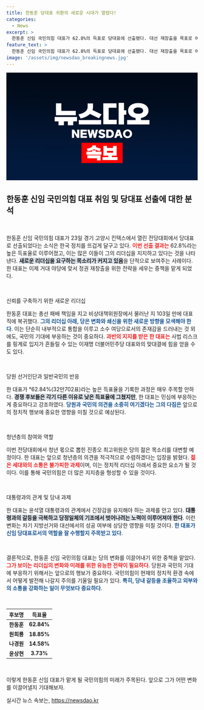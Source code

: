 ```yaml
---
title: 한동훈 당대표 귀환의 새로운 시대가 열렸다!
categories:
  - News
excerpt: >
  한동훈 신임 국민의힘 대표가 62.8%의 득표로 당대표에 선출됐다. 대선 재창출을 목표로 여권 지지층의 기대를 모은 그는 대통령과의 갈등 극복과 쇄신 과제를 안고 있다. 새로운 리더십이 국민의힘을 어떻게 변화시킬지 주목된다!
feature_text: >
  한동훈 신임 국민의힘 대표가 62.8%의 득표로 당대표에 선출됐다. 대선 재창출을 목표로 여권 지지층의 기대를 모은 그는 대통령과의 갈등 극복과 쇄신 과제를 안고 있다. 새로운 리더십이 국민의힘을 어떻게 변화시킬지 주목된다!
image: '/assets/img/newsdao_breakingnews.jpg'
---
```


<p><img src="/assets/img/newsdao_breakingnews.jpg" alt="koreaapp 속보" /></p>

<h2 data-ke-size="size26">한동훈 신임 국민의힘 대표 취임 및 당대표 선출에 대한 분석</h2>

<p data-ke-size="size16">&nbsp;</p>

<p>한동훈 신임 국민의힘 대표가 23일 경기 고양시 킨텍스에서 열린 전당대회에서 당대표로 선출되었다는 소식은 한국 정치를 뜨겁게 달구고 있다. <b><span style="color: #ee2323;">이번 선출 결과는</span></b> 62.8%라는 높은 득표율로 이루어졌고, 이는 많은 이들이 그의 리더십을 지지하고 있다는 것을 나타낸다. <b><span style="background-color: #21538527;">새로운 리더십을 요구하는 목소리가 커지고 있음</span></b>을 단적으로 보여주는 사례이다. 한 대표는 이제 거대 야당에 맞서 정권 재창출을 위한 전략을 세우는 중책을 맡게 되었다.</p>

<p data-ke-size="size16">&nbsp;</p>

<p>신뢰를 구축하기 위한 새로운 리더십</p>

<p>한동훈 대표는 총선 패배 책임을 지고 비상대책위원장에서 물러난 지 103일 만에 대표직에 복귀했다. <b><span style="color: #1a5490;">그의 리더십 아래, 당은 변화와 쇄신을 위한 새로운 방향을 모색해야 한다</span></b>. 이는 단순히 내부적으로 통합을 이루고 소수 여당으로서의 존재감을 드러내는 것 외에도, 국민의 기대에 부응하는 것이 중요하다. <b><span style="color: #ee2323;">과반의 지지를 받은 한 대표는</span></b> 사법 리스크를 핑계로 입지가 흔들릴 수 있는 이재명 더불어민주당 대표와의 맞대결에 힘을 얻을 수도 있다. </p>

<p data-ke-size="size16">&nbsp;</p>

<p>당원 선거인단과 일반국민의 반응</p>

<p>한 대표가 °62.84%(32만702표)라는 높은 득표율을 기록한 과정은 매우 주목할 만하다. <b><span style="background-color: #21538527;">경쟁 후보들은 각기 다른 이유로 낮은 득표율에 그쳤지만</span></b>, 한 대표는 민심에 부응하는 게 중요하다고 강조하였다. <b><span style="color: #1a5490;">당원과 국민의 의견을 소중히 여기겠다는 그의 다짐은</span></b> 앞으로의 정치적 행보에 중요한 영향을 미칠 것으로 예상된다.</p>

<p data-ke-size="size16">&nbsp;</p>

<p>청년층의 참여와 역할</p>

<p>이번 전당대회에서 청년 몫으로 뽑힌 진종오 최고위원은 당의 젊은 목소리를 대변할 예정이다. 한 대표는 앞으로 청년층의 의견을 적극적으로 수렴하겠다는 입장을 밝혔다. <b><span style="color: #ee2323;">젊은 세대와의 소통은 불가피한 과제</span></b>이며, 이는 정치적 리더십 아래서 중요한 요소가 될 것이다. 이를 통해 국민의힘은 더 많은 지지층을 형성할 수 있을 것이다.</p>

<p data-ke-size="size16">&nbsp;</p>

<p>대통령과의 관계 및 당내 과제</p>

<p>한 대표는 윤석열 대통령과의 관계에서 긴장감을 유지해야 하는 과제를 안고 있다. <b><span style="background-color: #21538527;">대통령과의 갈등을 극복하고 당정일체의 기조에서 벗어나려는 노력이 이루어져야 한다</span></b>. 이런 변화는 차기 지방선거와 대선에서의 성공 여부에 상당한 영향을 미칠 것이다. <b><span style="color: #1a5490;">한 대표가 신임 당대표로서의 역할을 잘 수행할지 주목받고 있다</span></b>.</p>

<p data-ke-size="size16">&nbsp;</p>

<p>결론적으로, 한동훈 신임 국민의힘 대표는 당의 변화를 이끌어내기 위한 중책을 맡았다. <b><span style="color: #ee2323;">그가 보이는 리더십의 변화와 미래를 위한 유능한 전략이 필요하다</span></b>. 당원과 국민의 기대에 부응하기 위해서는 앞으로의 행보가 중요하다. 국민의힘이 현재의 정치적 환경 속에서 어떻게 발전해 나갈지 주의를 기울일 필요가 있다. <b><span style="color: #1a5490;">특히, 당내 갈등을 조율하고 외부와의 소통을 강화하는 일이 무엇보다 중요하다</span></b>. </p>

<p data-ke-size="size16">&nbsp;</p>

<table>
  <thead>
    <tr>
      <th style="text-align: center;">후보명</th>
      <th style="text-align: center;">득표율</th>
    </tr>
  </thead>
  <tbody>
    <tr>
      <td style="text-align: center;height: 17px;"><b>한동훈</b></td>
      <td style="text-align: center;height: 17px;"><b>62.84%</b></td>
    </tr>
    <tr>
      <td style="text-align: center;height: 17px;"><b>원희룡</b></td>
      <td style="text-align: center;height: 17px;"><b>18.85%</b></td>
    </tr>
    <tr>
      <td style="text-align: center;height: 17px;"><b>나경원</b></td>
      <td style="text-align: center;height: 17px;"><b>14.58%</b></td>
    </tr>
    <tr>
      <td style="text-align: center;height: 17px;"><b>윤상현</b></td>
      <td style="text-align: center;height: 17px;"><b>3.73%</b></td>
    </tr>
  </tbody>
</table>

<p data-ke-size="size16">&nbsp;</p>

<p>이렇게 한동훈 신임 대표가 맡게 될 국민의힘의 미래가 주목된다. 앞으로 그가 어떤 변화를 이끌어낼지 기대해보자.</p>
실시간 뉴스 속보는, <a href="https://newsdao.kr" rel="dofollow">https://newsdao.kr</a>


